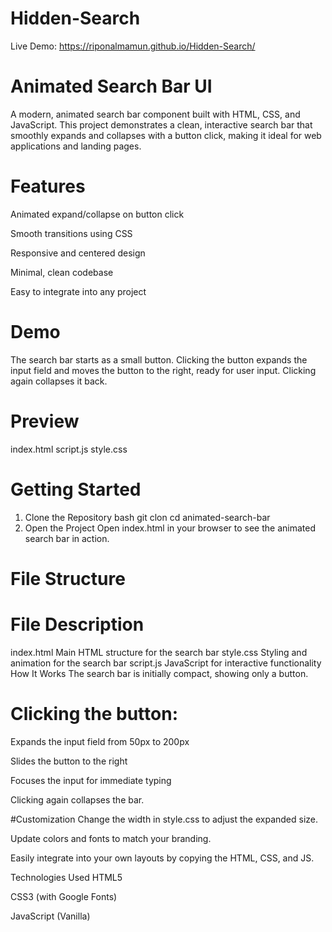 # Hidden-Search

Live Demo: https://riponalmamun.github.io/Hidden-Search/


# Animated Search Bar UI
A modern, animated search bar component built with HTML, CSS, and JavaScript. This project demonstrates a clean, interactive search bar that smoothly expands and collapses with a button click, making it ideal for web applications and landing pages.

# Features
Animated expand/collapse on button click

Smooth transitions using CSS

Responsive and centered design

Minimal, clean codebase

Easy to integrate into any project

# Demo
The search bar starts as a small button. Clicking the button expands the input field and moves the button to the right, ready for user input. Clicking again collapses it back.

# Preview
index.html
script.js
style.css

# Getting Started
1. Clone the Repository
bash
git clon
cd animated-search-bar
2. Open the Project
Open index.html in your browser to see the animated search bar in action.

# File Structure

# File	Description
index.html	Main HTML structure for the search bar
style.css	Styling and animation for the search bar
script.js	JavaScript for interactive functionality
How It Works
The search bar is initially compact, showing only a button.

# Clicking the button:

Expands the input field from 50px to 200px

Slides the button to the right

Focuses the input for immediate typing

Clicking again collapses the bar.

#Customization
Change the width in style.css to adjust the expanded size.

Update colors and fonts to match your branding.

Easily integrate into your own layouts by copying the HTML, CSS, and JS.

Technologies Used
HTML5

CSS3 (with Google Fonts)

JavaScript (Vanilla)
